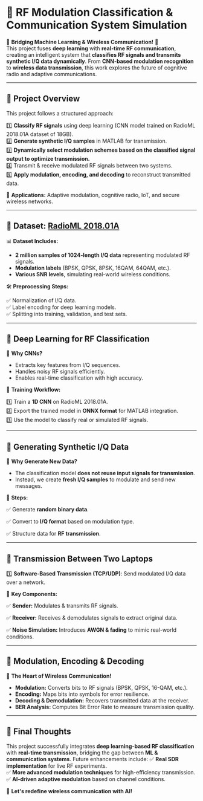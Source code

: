 # **📡 RF Modulation Classification & Communication System Simulation**

🚀 **Bridging Machine Learning & Wireless Communication!** 🚀\
This project fuses **deep learning** with **real-time RF communication**, creating an intelligent system that **classifies RF signals and transmits synthetic I/Q data dynamically**. From **CNN-based modulation recognition** to **wireless data transmission**, this work explores the future of cognitive radio and adaptive communications.

---

## **📌 Project Overview**

This project follows a structured approach:

1️⃣ **Classify RF signals** using deep learning (CNN model trained on RadioML 2018.01A dataset of 18GB).\
2️⃣ **Generate synthetic I/Q samples** in MATLAB for transmission.\
3️⃣ **Dynamically select modulation schemes based on the classified signal output to optimize transmission.**\
4️⃣ Transmit & receive modulated RF signals between two systems. \
5️⃣ **Apply modulation, encoding, and decoding** to reconstruct transmitted data.

🔹 **Applications:** Adaptive modulation, cognitive radio, IoT, and secure wireless networks.

---

## **📂 Dataset: [RadioML 2018.01A](https://f002.backblazeb2.com/file/deepsig-datasets/2018.01/2018.01.OSC.0001_1024x2M.h5.tar.gz?Authorization=3_20250307172457_4c985cf1a825131c9e63406e_7c912e72741a8c9ca16e3d7a466674b54efc1d15_002_20250307182457_0042_dnld)**

📊 **Dataset Includes:**

- **2 million samples of 1024-length I/Q data** representing modulated RF signals.
- **Modulation labels** (BPSK, QPSK, 8PSK, 16QAM, 64QAM, etc.).
- **Various SNR levels**, simulating real-world wireless conditions.

🛠 **Preprocessing Steps:**

✅ Normalization of I/Q data.\
✅ Label encoding for deep learning models.\
✅ Splitting into training, validation, and test sets.

---

## **🧠 Deep Learning for RF Classification**

🎯 **Why CNNs?**

- Extracts key features from I/Q sequences.
- Handles noisy RF signals efficiently.
- Enables real-time classification with high accuracy.

📌 **Training Workflow:**

1️⃣ Train a **1D CNN** on RadioML 2018.01A.\
2️⃣ Export the trained model in **ONNX format** for MATLAB integration.\
3️⃣ Use the model to classify real or simulated RF signals.

---

## **📡 Generating Synthetic I/Q Data**

📌 **Why Generate New Data?**

- The classification model **does not reuse input signals for transmission**.
- Instead, we create **fresh I/Q samples** to modulate and send new messages.

🔹 **Steps:**

✅ Generate **random binary data**.

✅ Convert to **I/Q format** based on modulation type.

✅ Structure data for **RF transmission**.

---

## **📡 Transmission Between Two Laptops**

1️⃣ **Software-Based Transmission (TCP/UDP)**: Send modulated I/Q data over a network.

🔹 **Key Components:**

✅ **Sender:** Modulates & transmits RF signals.

✅ **Receiver:** Receives & demodulates signals to extract original data.

✅ **Noise Simulation:** Introduces **AWGN & fading** to mimic real-world conditions.

---

## **🎯 Modulation, Encoding & Decoding**

📌 **The Heart of Wireless Communication!**

- **Modulation:** Converts bits to RF signals (BPSK, QPSK, 16-QAM, etc.).
- **Encoding:** Maps bits into symbols for error resilience.
- **Decoding & Demodulation:** Recovers transmitted data at the receiver.
- **BER Analysis:** Computes Bit Error Rate to measure transmission quality.

---

## **🚀 Final Thoughts**

This project successfully integrates **deep learning-based RF classification** with **real-time transmission**, bridging the gap between **ML & communication systems**. Future enhancements include:
✅ **Real SDR implementation** for live RF experiments.\
✅ **More advanced modulation techniques** for high-efficiency transmission.\
✅ **AI-driven adaptive modulation** based on channel conditions.

📢 **Let's redefine wireless communication with AI!**

